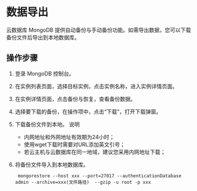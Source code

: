 # 数据导出

云数据库 MongoDB 提供自动备份与手动备份功能。如需导出数据，您可以下载备份文件后导出到本地数据库。

## 操作步骤
1. 登录 MongoDB 控制台。
2. 在实例列表页面，选择目标实例，点击实例名称，进入实例详情页面。
3. 在实例详情页面，点击备份与恢复，查看备份数据。
4. 选择要下载的备份，在操作项中，点击“下载”，打开下载弹窗。
	
5. 下载备份文件到本地。
	说明
	- 内网地址和外网地址有效期为24小时；
	- 使用wget下载时需要对URL添加英文引号；
	- 若云主机与云数据库在同一地域，建议您采用内网地址下载；
		
6. 将备份文件导入到本地数据库。

		mongorestore --host xxx --port=27017 --authenticationDatabase admin --archive=xxx(文件路径)  --gzip -u root -p xxx
